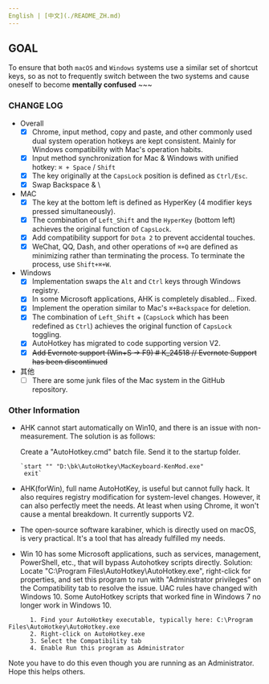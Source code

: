 ```yaml
---
English | [中文](./README_ZH.md)
---
```


## GOAL

 To ensure that both `macOS` and `Windows` systems use a similar set of shortcut keys, so as not to frequently switch between the two systems and cause oneself to become **mentally confused** ~~~


### CHANGE LOG

- Overall
    - [x] Chrome, input method, copy and paste, and other commonly used dual system operation hotkeys are kept consistent. Mainly for Windows compatibility with Mac's operation habits.
    - [x] Input method synchronization for Mac & Windows with unified hotkey: `⌘ + Space` / `Shift`
    - [x] The key originally at the `CapsLock` position is defined as `Ctrl/Esc`.
    - [x] Swap Backspace & \
- MAC
    - [x] The key at the bottom left is defined as HyperKey (4 modifier keys pressed simultaneously).
    - [x] The combination of `Left_Shift` and the `HyperKey` (bottom left) achieves the original function of `CapsLock`.
    - [x] Add compatibility support for `Dota 2` to prevent accidental touches.
    - [x] WeChat, QQ, Dash, and other operations of `⌘+Q` are defined as minimizing rather than terminating the process. To terminate the process, use `Shift+⌘+W`.
- Windows
    - [x] Implementation swaps the `Alt` and `Ctrl` keys through Windows registry.
    - [x] In some Microsoft applications, AHK is completely disabled... Fixed.
    - [x] Implement the operation similar to Mac's `⌘+Backspace` for deletion.
    - [x] The combination of `Left_Shift` + (`CapsLock` which has been redefined as `Ctrl`) achieves the original function of `CapsLock` toggling.
    - [x] AutoHotkey has migrated to code supporting version V2.
    - [x] ~~Add Evernote support (Win+S -> F9) # K_24518 // Evernote Support has been discontinued~~
- 其他
    - [ ] There are some junk files of the Mac system in the GitHub repository.

### Other Information

- AHK cannot start automatically on Win10, and there is an issue with non-measurement. The solution is as follows:

    Create a "AutoHotkey.cmd" batch file. Send it to the startup folder.

    ```
    `start "" "D:\bk\AutoHotkey\MacKeyboard-KenMod.exe"
     exit`
    ```

- AHK(forWin), full name AutoHotKey, is useful but cannot fully hack. It also requires registry modification for system-level changes. However, it can also perfectly meet the needs. At least when using Chrome, it won't cause a mental breakdown. It currently supports V2.

- The open-source software karabiner, which is directly used on macOS, is very practical. It's a tool that has already fulfilled my needs.

- Win 10 has some Microsoft applications, such as services, management, PowerShell, etc., that will bypass Autohotkey scripts directly. Solution:
    Locate "C:\Program Files\AutoHotkey\AutoHotkey.exe", right-click for properties, and set this program to run with "Administrator privileges" on the Compatibility tab to resolve the issue.
    UAC rules have changed with Windows 10. Some AutoHotkey scripts that worked fine in Windows 7 no longer work in Windows 10.
```
      1. Find your AutoHotkey executable, typically here: C:\Program Files\AutoHotkey\AutoHotkey.exe
      2. Right-click on AutoHotkey.exe
      3. Select the Compatibility tab
      4. Enable Run this program as Administrator
```
  Note you have to do this even though you are running as an Administrator.  Hope this helps others.